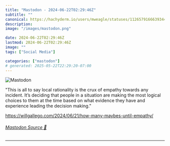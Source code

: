 ```yaml
---
title: "Mastodon - 2024-06-22T02:29:46Z"
subtitle: ""
canonical: https://hachyderm.io/users/mweagle/statuses/112657916663934489
description:
image: "/images/mastodon.png"

date: 2024-06-22T02:29:46Z
lastmod: 2024-06-22T02:29:46Z
image: ""
tags: ["Social Media"]

categories: ["mastodon"]
# generated: 2025-05-22T22:29:20-07:00
---
```

![Mastodon](/images/mastodon.png)

<p>&quot;This is all to say local rationality is the crux of empathy towards any incident. It’s deciding that people in a situation are making the most logical choices to them at the time based on what evidence they have and experience leading the decision making.&quot;</p><p><a href="https://willgallego.com/2024/06/21/how-many-maybes-until-empathy/" target="_blank" rel="nofollow noopener noreferrer" translate="no"><span class="invisible">https://</span><span class="ellipsis">willgallego.com/2024/06/21/how</span><span class="invisible">-many-maybes-until-empathy/</span></a></p>


###### [Mastodon Source 🐘](https://hachyderm.io/@mweagle/112657916663934489)

___
